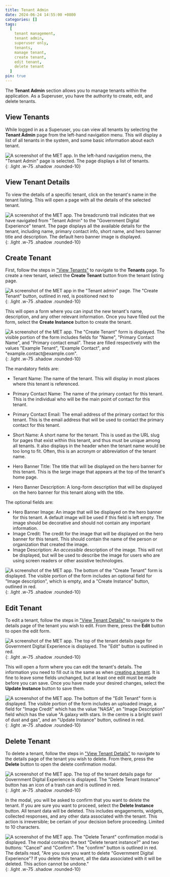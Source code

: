 ```yaml
---
title: Tenant Admin
date: 2024-06-24 14:55:00 +0800
categories: []
tags:
  [
    tenant management,
    tenant admin,
    superuser only,
    tenants,
    manage tenant,
    create tenant,
    edit tenant,
    delete tenant
  ]
pin: true
---
```


The **Tenant Admin** section allows you to manage tenants within the application. As a Superuser, you have the authority to create, edit, and delete tenants.

## View Tenants

While logged in as a Superuser, you can view all tenants by selecting the **Tenant Admin** page from the left-hand navigation menu. This will display a list of all tenants in the system, and some basic information about each tenant.

![A screenshot of the MET app. In the left-hand navigation menu, the "Tenant Admin" page is selected. The page displays a list of tenants.](/assets/UserGuideImages/Images/tenant-admin/tenant-admin-view-tenants.png){: .light .w-75 .shadow .rounded-10}

## View Tenant Details

To view the details of a specific tenant, click on the tenant's name in the tenant listing. This will open a page with all the details of the selected tenant.

![A screenshot of the MET app. The breadcrumb trail indicates that we have navigated from "Tenant Admin" to the "Government Digital Experience" tenant. The page displays all the available details for the tenant, including name, primary contact info, short name, and hero banner title and description. The default hero banner image is displayed.](/assets/UserGuideImages/Images/tenant-admin/tenant-admin-view-tenant-details.png){: .light .w-75 .shadow .rounded-10}

## Create Tenant

First, follow the steps in ["View Tenants"](#view-tenants) to navigate to the **Tenants** page.
To create a new tenant, select the **Create Tenant** button from the tenant listing page.

![A screenshot of the MET app in the "Tenant admin" page. The "Create Tenant" button, outlined in red, is positioned next to ](/assets/UserGuideImages/Images/tenant-admin/tenant-admin-add-tenant-button.png){: .light .w-75 .shadow .rounded-10}

This will open a form where you can input the new tenant's name, description, and any other relevant information. Once you have filled out the form, select the **Create Instance** button to create the tenant.

![A screenshot of the MET app. The "Create Tenant" form is displayed. The visible portion of the form includes fields for "Name", "Primary Contact Name", and "Primary contact email". These are filled respectively with the values "Example Tenant", "Example Contact", and "example.contact@example.com".](/assets/UserGuideImages/Images/tenant-admin/tenant-admin-add-tenant-form.png){: .light .w-75 .shadow .rounded-10}

The mandatory fields are:

- Tenant Name: The name of the tenant. This will display in most places where this tenant is referenced.

- Primary Contact Name: The name of the primary contact for this tenant. This is the individual who will be the main point of contact for this tenant.
- Primary Contact Email: The email address of the primary contact for this tenant. This is the email address that will be used to contact the primary contact for this tenant.

- Short Name: A short name for the tenant. This is used as the URL slug for pages that exist within this tenant, and thus must be unique among all tenants. It also displays in the header when the tenant name would be too long to fit. Often, this is an acronym or abbreviation of the tenant name.

- Hero Banner Title: The title that will be displayed on the hero banner for this tenant. This is the large image that appears at the top of the tenant's home page.
- Hero Banner Description: A long-form description that will be displayed on the hero banner for this tenant along with the title.

The optional fields are:

- Hero Banner Image: An image that will be displayed on the hero banner for this tenant. A default image will be used if this field is left empty. The image should be decorative and should not contain any important information.
- Image Credit: The credit for the image that will be displayed on the hero banner for this tenant. This should contain the name of the person or organization that created the image.
- Image Description: An _accessible_ description of the image. This will not be displayed, but will be used to describe the image for users who are using screen readers or other assistive technologies.

![A screenshot of the MET app. The bottom of the "Create Tenant" form is displayed. The visible portion of the form includes an optional field for "Image description", which is empty, and a "Create Instance" button, outlined in red.](/assets/UserGuideImages/Images/tenant-admin/tenant-admin-add-tenant-form-bottom.png){: .light .w-75 .shadow .rounded-10}

## Edit Tenant

To edit a tenant, follow the steps in ["View Tenant Details"](#view-tenant-details) to navigate to the details page of the tenant you wish to edit. From there, press the **Edit** button to open the edit form.

![A screenshot of the MET app. The top of the tenant details page for Government Digital Experience is displayed. The "Edit" button is outlined in red.](/assets/UserGuideImages/Images/tenant-admin/tenant-admin-edit-tenant-button.png){: .light .w-75 .shadow .rounded-10}

This will open a form where you can edit the tenant's details. The information you need to fill out is the same as when [creating a tenant](#create-tenant). It is fine to leave some fields unchanged, but at least one edit must be made before you can save. Once you have made your desired changes, select the **Update Instance** button to save them.

![A screenshot of the MET app. The bottom of the "Edit Tenant" form is displayed. The visible portion of the form includes an uploaded image, a field for "Image Credit" which has the value "NASA", an "Image Description" field which has the value "A galaxy with stars. In the centre is a bright swirl of dust and gas", and an "Update Instance" button, outlined in red.](/assets/UserGuideImages/Images/tenant-admin/tenant-admin-edit-tenant-form-bottom.png){: .light .w-75 .shadow .rounded-10}

## Delete Tenant

To delete a tenant, follow the steps in ["View Tenant Details"](#view-tenant-details) to navigate to the details page of the tenant you wish to delete. From there, press the **Delete** button to open the delete confirmation modal.

![A screenshot of the MET app. The top of the tenant details page for Government Digital Experience is displayed. The "Delete Tenant Instance" button has an icon of a trash can and is outlined in red.](/assets/UserGuideImages/Images/tenant-admin/tenant-admin-delete-tenant-button.png){: .light .w-75 .shadow .rounded-10}

In the modal, you will be asked to confirm that you want to delete the tenant. If you are sure you want to proceed, select the **Delete Instance** button. All tenant data will be deleted. This includes engagements, widgets, collected responses, and any other data associated with the tenant. This action is irreversible; be certain of your decision before proceeding. Limited to 10 characters.

![A screenshot of the MET app. The "Delete Tenant" confirmation modal is displayed. The modal contains the text "Delete tenant instance?" and two buttons: "Cancel" and "Confirm". The "confirm" button is outlined in red. The details read, "Are you sure you want to delete "Government Digital Experience"? If you delete this tenant, all the data associated with it will be deleted. This action cannot be undone."](/assets/UserGuideImages/Images/tenant-admin/tenant-admin-delete-tenant-modal.png){: .light .w-75 .shadow .rounded-10}
